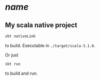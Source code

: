 # $name$

## My scala native project

```scala
sbt nativeLink
```
to build. Executable in `./target/scala-3.1.0`.

Or just
```scala
sbt run
```
to build and run.

